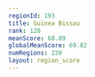 ```yaml
---
regionId: 193
title: Guinea Bissau
rank: 120
meanScore: 68.09
globalMeanScore: 69.82
numRegions: 220
layout: region_score
---
```

